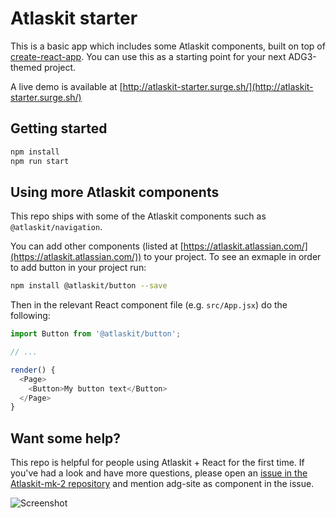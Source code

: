 # Atlaskit starter

This is a basic app which includes some Atlaskit components, built on top of [create-react-app](https://github.com/facebookincubator/create-react-app). You can use this as a starting point for your next ADG3-themed project.

A live demo is available at [http://atlaskit-starter.surge.sh/](http://atlaskit-starter.surge.sh/)

## Getting started

```bash
npm install
npm run start
```

## Using more Atlaskit components

This repo ships with some of the Atlaskit components such as `@atlaskit/navigation`.

You can add other components (listed at [https://atlaskit.atlassian.com/](https://atlaskit.atlassian.com/)) to your project. To see an exmaple in order to add button in your project run:

```bash
npm install @atlaskit/button --save
```

Then in the relevant React component file (e.g. `src/App.jsx`) do the following:

```js
import Button from '@atlaskit/button';

// ...

render() {
  <Page>
    <Button>My button text</Button>
  </Page>
}
```

## Want some help?

This repo is helpful for people using Atlaskit + React for the first time. If you've had a look and have more questions, please open an [issue in the Atlaskit-mk-2 repository](https://bitbucket.org/atlassian/atlaskit-mk-2/issues/new) and mention adg-site as component in the issue.

![Screenshot](https://i.imgur.com/p4N266G.gif)
